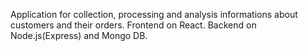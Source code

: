 Application for collection, processing and analysis informations about customers and their orders.
Frontend on React.
Backend on Node.js(Express) and Mongo DB.
